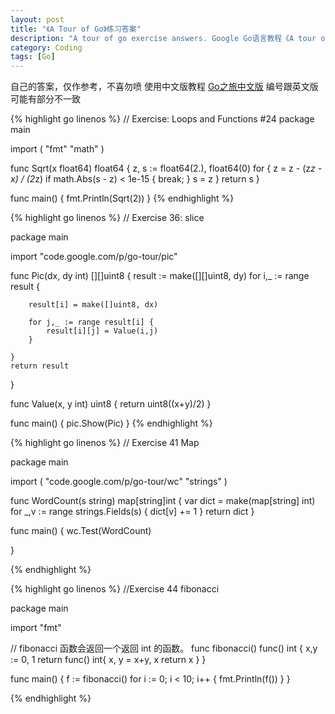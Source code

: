 ```yaml
---
layout: post
title: "《A Tour of Go》练习答案"
description: "A tour of go exercise answers. Google Go语言教程《A tour of go》答案"
category: Coding 
tags: [Go]
---
```


自己的答案，仅作参考，不喜勿喷
使用中文版教程 [Go之旅中文版](http://go-tour-zh.appsp0t.com/ ) 编号跟英文版可能有部分不一致

{% highlight go linenos %}
// Exercise: Loops and Functions #24
package main

import (
	"fmt"
	"math"
)

func Sqrt(x float64) float64 {
	z, s := float64(2.), float64(0)
	for {
		z = z - (z*z - x) / (2*z)
		if math.Abs(s - z) < 1e-15 {
			break;
		}
		s = z
	}
	return s
}

func main() {
	fmt.Println(Sqrt(2))
}
{% endhighlight %}

{% highlight go linenos %}
// Exercise 36: slice

package main

import "code.google.com/p/go-tour/pic"

func Pic(dx, dy int) [][]uint8 {
    result := make([][]uint8, dy)
    for i,_ := range result {
        
        result[i] = make([]uint8, dx)
        
        for j,_ := range result[i] {
        	result[i][j] = Value(i,j)
        }
        
    }
    return result
}

func Value(x, y int) uint8 {
    return uint8((x+y)/2)
}

func main() {
    pic.Show(Pic)
}
{% endhighlight %}

{% highlight go linenos %}
// Exercise 41 Map

package main

import (
    "code.google.com/p/go-tour/wc"
    "strings"
)

func WordCount(s string) map[string]int {
    var dict = make(map[string] int)
    for _,v := range strings.Fields(s) {
    	dict[v] += 1
    }
    return dict
}

func main() {
    wc.Test(WordCount)
   
}

{% endhighlight %}

{% highlight go linenos %}
//Exercise 44 fibonacci

package main

import "fmt"

// fibonacci 函数会返回一个返回 int 的函数。
func fibonacci() func() int {
    x,y := 0, 1
    return func() int{
    	x, y = x+y, x
        return x
    }
}

func main() {
    f := fibonacci()
    for i := 0; i < 10; i++ {
        fmt.Println(f())
    }
}

{% endhighlight %}
